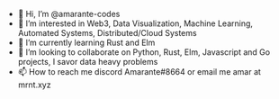 - 👋 Hi, I’m @amarante-codes
- 👀 I’m interested in Web3, Data Visualization, Machine Learning, Automated Systems, Distributed/Cloud Systems
- 🌱 I’m currently learning Rust and Elm
- 💞️ I’m looking to collaborate on Python, Rust, Elm, Javascript and Go projects, I savor data heavy problems
- 📫 How to reach me discord Amarante#8664 or email me amar at mrnt.xyz

<!---
amarante-codes/amarante-codes is a ✨ special ✨ repository because its `README.md` (this file) appears on your GitHub profile.
You can click the Preview link to take a look at your changes.
--->
